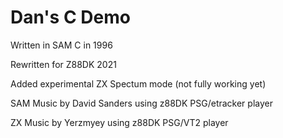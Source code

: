 # Dan's C Demo

Written in SAM C in 1996

Rewritten for Z88DK 2021

Added experimental ZX Spectum mode (not fully working yet)

SAM Music by David Sanders using z88DK PSG/etracker player

ZX Music by Yerzmyey using z88DK PSG/VT2 player
